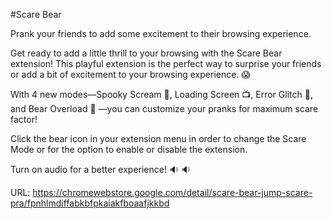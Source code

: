 #Scare Bear

Prank your friends to add some excitement to their browsing experience.

Get ready to add a little thrill to your browsing with the Scare Bear extension! This playful extension is the perfect way to surprise your friends or add a bit of excitement to your browsing experience. 😱  

 With 4 new modes—Spooky Scream 👻, Loading Screen 📺, Error Glitch 👾, and Bear Overload 🧸 —you can customize your pranks for maximum scare factor!

Click the bear icon in your extension menu in order to change the Scare Mode or for the option to enable or disable the extension.

Turn on audio for a better experience! 🔉 🔉

URL: https://chromewebstore.google.com/detail/scare-bear-jump-scare-pra/fpnhlmdiffabkbfpkaiakfboaafjkkbd
